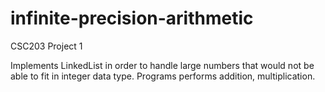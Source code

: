 # infinite-precision-arithmetic
CSC203 Project 1

Implements LinkedList in order to handle large numbers that would not be able to fit in 
integer data type. Programs performs addition, multiplication. 
